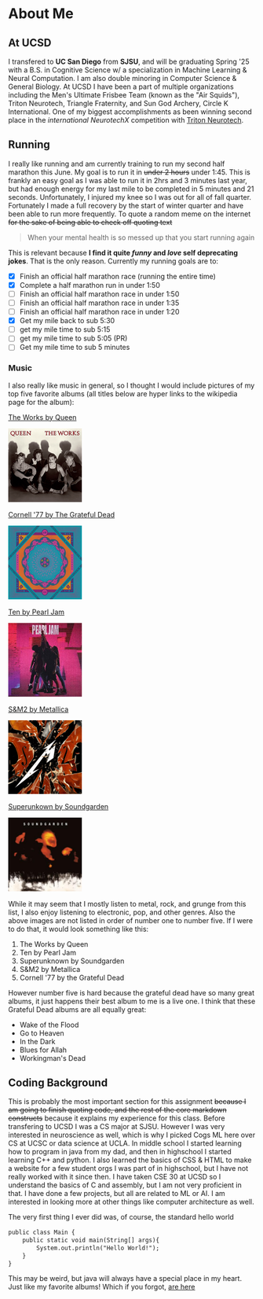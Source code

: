 # About Me
## At UCSD

I transfered to **UC San Diego** from **SJSU**, and will be graduating Spring '25 with a B.S. in Cognitive Science w/ a specialization in Machine Learning & Neural Computation. I am also double minoring in Computer Science & General Biology. At UCSD I have been a part of multiple organizations including the Men's Ultimate Frisbee Team (known as the "Air Squids"), Triton Neurotech, Triangle Fraternity, and Sun God Archery, Circle K International. One of my biggest accomplishments as been winning second place in the *international NeurotechX* competition with <ins>Triton Neurotech</ins>. 

## Running
I really like running and am currently training to run my second half marathon this June. My goal is to run it in ~~under 2 hours~~ under 1:45. This is frankly an easy goal as I was able to run it in 2hrs and 3 minutes last year, but had enough energy for my last mile to be completed in 5 minutes and 21 seconds. Unfortunately, I injured my knee so I was out for all of fall quarter. Fortunately I made a full recovery by the start of winter quarter and have been able to run more frequently. To quote a random meme on the internet ~~for the sake of being able to check off quoting text~~
> When your mental health is so messed up that you start running again

This is relevant because **I find it quite _funny_ and _love_ self deprecating jokes**. That is the only reason. Currently my running goals are to:
- [x] Finish an official half marathon race (running the entire time)
- [x] Complete a half marathon run in under 1:50
- [ ] Finish an official half marathon race in under 1:50
- [ ] Finish an official half marathon race in under 1:35
- [ ] Finish an official half marathon race in under 1:20
- [x] Get my mile back to sub 5:30
- [ ] get my mile time to sub 5:15
- [ ] get my mile time to sub 5:05 (PR)
- [ ] Get my mile time to sub 5 minutes

### Music
I also really like music in general, so I thought I would include pictures of my top five favorite albums (all titles below are hyper links to the wikipedia page for the album):

[The Works by Queen](https://en.wikipedia.org/wiki/The_Works_(Queen_album))

<img src="images/The%20Works.png" alt="The Works" width="150" height="150"/>

[Cornell '77 by The Grateful Dead](https://en.wikipedia.org/wiki/Cornell_5/8/77)

<img src="images/Cornell77.jpg" alt="Cornell 77" width="150" height="150"/>

[Ten by Pearl Jam](https://simple.wikipedia.org/wiki/Ten_(Pearl_Jam_album))

<img src="images/Ten.jpg" alt="Ten" width="150" height="150"/>

[S&M2 by Metallica](https://en.wikipedia.org/wiki/S%26M_(album))

<img src="images/S&M2.png" alt="S&M2" width="150" height="150"/>

[Superunkown by Soundgarden](https://en.wikipedia.org/wiki/Superunknown)

<img src="images/Superunknown.jpg" alt="Superunknown" width="150" height="150"/>

While it may seem that I mostly listen to metal, rock, and grunge from this list, I also enjoy listening to electronic, pop, and other genres. Also the above images are not listed in order of number one to number five. If I were to do that, it would look something like this:

1. The Works by Queen
2. Ten by Pearl Jam
3. Superunknown by Soundgarden
4. S&M2 by Metallica
5. Cornell '77 by the Grateful Dead

However number five is hard because the grateful dead have so many great albums, it just happens their best album to me is a live one. I think that these Grateful Dead albums are all equally great:
* Wake of the Flood
* Go to Heaven
* In the Dark
* Blues for Allah
* Workingman's Dead

## Coding Background
This is probably the most important section for this assignment ~~because I am going to finish quoting code, and the rest of the core markdown constructs~~ because it explains my experience for this class. Before transfering to UCSD I was a CS major at SJSU. However I was very interested in neuroscience as well, which is why I picked Cogs ML here over CS at UCSC or data science at UCLA. In middle school I started learning how to program in java from my dad, and then in highschool I started learning C++ and python. I also learned the basics of CSS & HTML to make a website for a few student orgs I was part of in highschool, but I have not really worked with it since then. I have taken CSE 30 at UCSD so I understand the basics of C and assembly, but I am not very proficient in that. I have done a few projects, but all are related to ML or AI. I am interested in looking more at other things like computer architecture as well. 

The very first thing I ever did was, of course, the standard hello world

```
public class Main {
    public static void main(String[] args){
        System.out.println("Hello World!");
    }
}
```

This may be weird, but java will always have a special place in my heart. Just like my favorite albums! Which if you forgot, [are here](#music)
